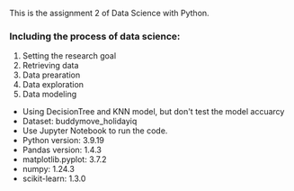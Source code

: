 This is the assignment 2 of Data Science with Python.
### Including the process of data science:
1) Setting the research goal
2) Retrieving data
3) Data prearation
4) Data exploration
5) Data modeling

- Using DecisionTree and KNN model, but don't test the model accuarcy
- Dataset: buddymove_holidayiq
- Use Jupyter Notebook to run the code.
- Python version: 3.9.19
- Pandas version: 1.4.3
-  matplotlib.pyplot: 3.7.2
-  numpy: 1.24.3
-  scikit-learn: 1.3.0

